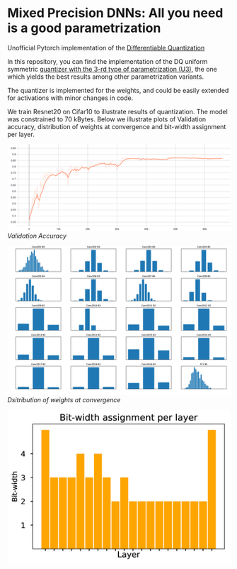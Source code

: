 # Mixed Precision DNNs: All you need is a good parametrization
Unofficial Pytorch implementation of the [Differentiable Quantization](https://arxiv.org/abs/1905.11452) 

In this repository, you can find the implementation of the DQ uniform symmetric [quantizer with the 3-rd type of parametrization (U3)](https://github.com/vovamedentsiy/mpdnn/blob/main/layers/quantizer.py), the one which yields the best results among other parametrization variants. 

The quantizer is implemented for the weights, and could be easily extended for activations with minor changes in code. 

We train Resnet20 on Cifar10 to illustrate results of quantization. The model was constrained to 70 kBytes. Below we illustrate plots of Validation accuracy, distribution of weights at convergence and bit-width assignment per layer. 


<p> 
    <img src="https://github.com/vovamedentsiy/mpdnn/blob/main/imgs/Validation_Accuracy.svg"  />
    <br>
    <em> Validation Accuracy </em> 
<p\>
    
    
<p> 
    <img src="https://github.com/vovamedentsiy/mpdnn/blob/main/imgs/EP170.jpg"  />
    <br>
    <em> Dsitribution of weights at convergence </em> 
<p\>
    
    
<p> 
    <img src="https://github.com/vovamedentsiy/mpdnn/blob/main/imgs/bw_assignment.jpg"  />
    <br>
    <em>  </em> 
<p\>
